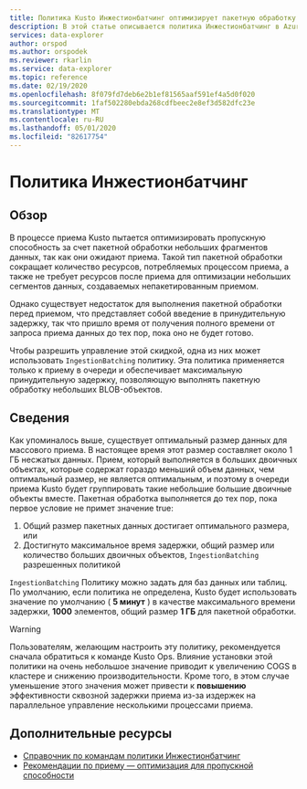 ```yaml
---
title: Политика Kusto Инжестионбатчинг оптимизирует пакетную обработку обозреватель данных Azure
description: В этой статье описывается политика Инжестионбатчинг в Azure обозреватель данных.
services: data-explorer
author: orspod
ms.author: orspodek
ms.reviewer: rkarlin
ms.service: data-explorer
ms.topic: reference
ms.date: 02/19/2020
ms.openlocfilehash: 8f079fd7deb6e2b1ef81565aaf591ef4a5d0f020
ms.sourcegitcommit: 1faf502280ebda268cdfbeec2e8ef3d582dfc23e
ms.translationtype: MT
ms.contentlocale: ru-RU
ms.lasthandoff: 05/01/2020
ms.locfileid: "82617754"
---
```

# <a name="ingestionbatching-policy"></a>Политика Инжестионбатчинг

## <a name="overview"></a>Обзор

В процессе приема Kusto пытается оптимизировать пропускную способность за счет пакетной обработки небольших фрагментов данных, так как они ожидают приема.
Такой тип пакетной обработки сокращает количество ресурсов, потребляемых процессом приема, а также не требует ресурсов после приема для оптимизации небольших сегментов данных, создаваемых непакетированным приемом.

Однако существует недостаток для выполнения пакетной обработки перед приемом, что представляет собой введение в принудительную задержку, так что пришло время от получения полного времени от запроса приема данных до тех пор, пока оно не будет готово.

Чтобы разрешить управление этой скидкой, одна из них может использовать `IngestionBatching` политику.
Эта политика применяется только к приему в очереди и обеспечивает максимальную принудительную задержку, позволяющую выполнять пакетную обработку небольших BLOB-объектов.

## <a name="details"></a>Сведения

Как упоминалось выше, существует оптимальный размер данных для массового приема.
В настоящее время этот размер составляет около 1 ГБ несжатых данных. Прием, который выполняется в больших двоичных объектах, которые содержат гораздо меньший объем данных, чем оптимальный размер, не является оптимальным, и поэтому в очереди приема Kusto будет группировать такие небольшие большие двоичные объекты вместе. Пакетная обработка выполняется до тех пор, пока первое условие не примет значение true:

1. Общий размер пакетных данных достигает оптимального размера, или
2. Достигнуто максимальное время задержки, общий размер или количество больших двоичных объектов, `IngestionBatching` разрешенных политикой

`IngestionBatching` Политику можно задать для баз данных или таблиц. По умолчанию, если политика не определена, Kusto будет использовать значение по умолчанию ( **5 минут** ) в качестве максимального времени задержки, **1000** элементов, общий размер **1 ГБ** для пакетной обработки.

> [!WARNING]
> Пользователям, желающим настроить эту политику, рекомендуется сначала обратиться к команде Kusto Ops. Влияние установки этой политики на очень небольшое значение приводит к увеличению COGS в кластере и снижению производительности. Кроме того, в этом случае уменьшение этого значения может привести к **повышению** эффективности сквозной задержки приема из-за издержек на параллельное управление несколькими процессами приема.

## <a name="additional-resources"></a>Дополнительные ресурсы

* [Справочник по командам политики Инжестионбатчинг](../management/batching-policy.md)
* [Рекомендации по приему — оптимизация для пропускной способности](../api/netfx/kusto-ingest-best-practices.md#optimizing-for-throughput)